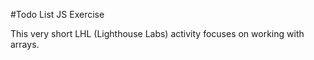 #Todo List JS Exercise

This very short LHL (Lighthouse Labs) activity focuses on working with arrays.
